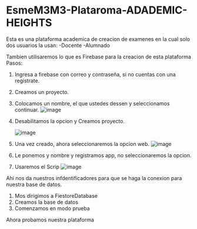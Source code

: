 # EsmeM3M3-Plataroma-ADADEMIC-HEIGHTS

Esta es una plataforma academica de creacion de examenes en la cual solo dos usuarios la usan:
-Docente
-Alumnado

Tambien utilisaremos lo que es Firebase para la creacion de esta plataforma
Pasos:
1. Ingresa a firebase con correo y contraseña, si no cuentas con una registrate.
2. Creamos un proyecto.
3. Colocamos un nombre, el que ustedes dessen y seleccionamos continuar.
   ![image](https://github.com/user-attachments/assets/98879b79-7ed3-4432-8a53-bb08bf608a4e)
4. Desabilitamos la opcion y Creamos proyecto.
   
   ![image](https://github.com/user-attachments/assets/95011f27-6e88-42ae-a9cd-c28076291169)
   
6. Una vez creado, ahora seleccionaremos la opcion web.
   ![image](https://github.com/user-attachments/assets/40cc0124-577a-4b04-8000-7ca7b43dca17)
   
8. Le ponemos y nombre y registramos app, no seleccionaremos la opcion.
9. Usaremos el Scrip
   ![image](https://github.com/user-attachments/assets/662b0c65-035e-4479-8424-57b445e70129)

Ahi nos da nuestros infdentificadores para que se haga la conexion para nuestra base de datos.
1. Mos dirigimos a FiestoreDatabase
2. Creamos la base de datos
3. Comenzamos en modo prueba

Ahora probamos nuestra plataforma
